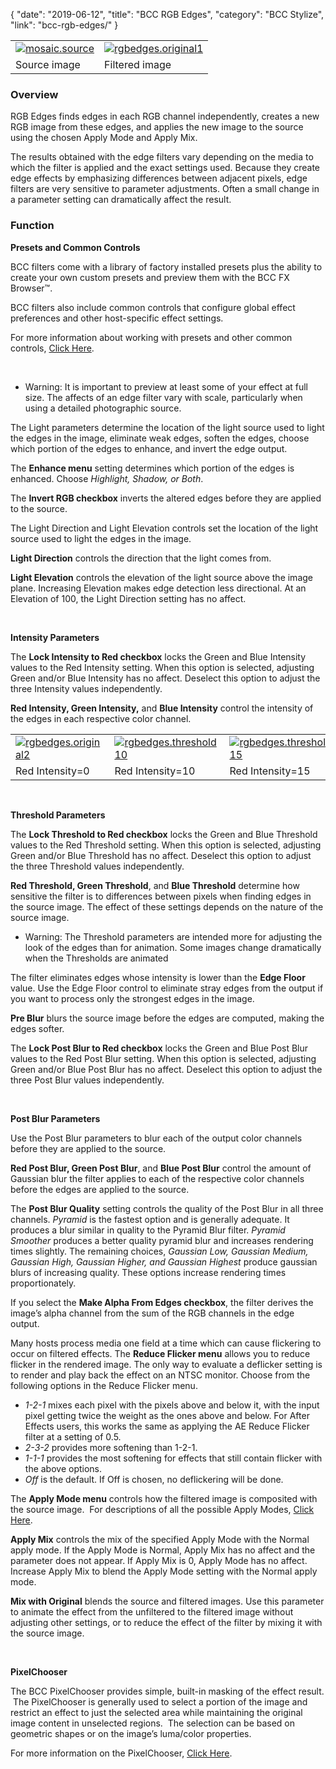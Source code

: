 {
"date": "2019-06-12",
"title": "BCC RGB Edges",
"category": "BCC Stylize",
"link": "bcc-rgb-edges/"
}

 

|  |  |
| --- | --- |
| [![mosaic.source](https://borisfx-com-res.cloudinary.com/image/upload//documentation/continuum/uploads/2013/06/mosaic.source.jpg)](https://borisfx-com-res.cloudinary.com/image/upload//documentation/continuum/uploads/2013/06/mosaic.source.jpg) | [![rgbedges.original1](https://borisfx-com-res.cloudinary.com/image/upload//documentation/continuum/uploads/2013/07/rgbedges.original1.jpg)](https://borisfx-com-res.cloudinary.com/image/upload//documentation/continuum/uploads/2013/07/rgbedges.original1.jpg) |
| Source image | Filtered image |


### Overview


RGB Edges finds edges in each RGB channel independently, creates a new RGB image from these edges, and applies the new image to the source using the chosen Apply Mode and Apply Mix.


The results obtained with the edge filters vary depending on the media to which the filter is applied and the exact settings used. Because they create edge effects by emphasizing differences between adjacent pixels, edge filters are very sensitive to parameter adjustments. Often a small change in a parameter setting can dramatically affect the result.


### Function


**Presets and Common Controls**


BCC filters come with a library of factory installed presets plus the ability to create your own custom presets and preview them with the BCC FX Browser™.


BCC filters also include common controls that configure global effect preferences and other host-specific effect settings.


For more information about working with presets and other common controls, [Click Here](/documentation/continuum/bcc-common-controls/).

 


* Warning: It is important to preview at least some of your effect at full size. The affects of an edge filter vary with scale, particularly when using a detailed photographic source.


The Light parameters determine the location of the light source used to light the edges in the image, eliminate weak edges, soften the edges, choose which portion of the edges to enhance, and invert the edge output.


The **Enhance menu** setting determines which portion of the edges is enhanced. Choose *Highlight, Shadow, or Both*.


The **Invert RGB checkbox** inverts the altered edges before they are applied to the source.


The Light Direction and Light Elevation controls set the location of the light source used to light the edges in the image.  




**Light Direction** controls the direction that the light comes from.


**Light Elevation** controls the elevation of the light source above the image plane. Increasing Elevation makes edge detection less directional. At an Elevation of 100, the Light Direction setting has no affect.


 


**Intensity Parameters**


The **Lock Intensity to Red checkbox** locks the Green and Blue Intensity values to the Red Intensity setting. When this option is selected, adjusting Green and/or Blue Intensity has no affect. Deselect this option to adjust the three Intensity values independently.


**Red Intensity, Green Intensity,** and **Blue Intensity** control the intensity of the edges in each respective color channel.




|  |  |  |
| --- | --- | --- |
| [![rgbedges.original2](https://borisfx-com-res.cloudinary.com/image/upload//documentation/continuum/uploads/2013/07/rgbedges.original2.jpg)](https://borisfx-com-res.cloudinary.com/image/upload//documentation/continuum/uploads/2013/07/rgbedges.original2.jpg) | [![rgbedges.threshold10](https://borisfx-com-res.cloudinary.com/image/upload//documentation/continuum/uploads/2013/07/rgbedges.threshold10.jpg)](https://borisfx-com-res.cloudinary.com/image/upload//documentation/continuum/uploads/2013/07/rgbedges.threshold10.jpg) | [![rgbedges.threshold15](https://borisfx-com-res.cloudinary.com/image/upload//documentation/continuum/uploads/2013/07/rgbedges.threshold15.jpg)](https://borisfx-com-res.cloudinary.com/image/upload//documentation/continuum/uploads/2013/07/rgbedges.threshold15.jpg) |
| Red Intensity=0 | Red Intensity=10 | Red Intensity=15 |


 


**Threshold Parameters**


The **Lock Threshold to Red checkbox** locks the Green and Blue Threshold values to the Red Threshold setting. When this option is selected, adjusting Green and/or Blue Threshold has no affect. Deselect this option to adjust the three Threshold values independently.


**Red Threshold, Green Threshold**, and **Blue Threshold** determine how sensitive the filter is to differences between pixels when finding edges in the source image. The effect of these settings depends on the nature of the source image.


* Warning: The Threshold parameters are intended more for adjusting the look of the edges than for animation. Some images change dramatically when the Thresholds are animated


The filter eliminates edges whose intensity is lower than the **Edge Floor** value. Use the Edge Floor control to eliminate stray edges from the output if you want to process only the strongest edges in the image.


**Pre Blur** blurs the source image before the edges are computed, making the edges softer.


The **Lock Post Blur to Red checkbox** locks the Green and Blue Post Blur values to the Red Post Blur setting. When this option is selected, adjusting Green and/or Blue Post Blur has no affect. Deselect this option to adjust the three Post Blur values independently.


 


**Post Blur Parameters**


Use the Post Blur parameters to blur each of the output color channels before they are applied to the source.


**Red Post Blur, Green Post Blur**, and **Blue Post Blur** control the amount of Gaussian blur the filter applies to each of the respective color channels before the edges are applied to the source.


The **Post Blur Quality** setting controls the quality of the Post Blur in all three channels. *Pyramid* is the fastest option and is generally adequate. It produces a blur similar in quality to the Pyramid Blur filter. *Pyramid Smoother* produces a better quality pyramid blur and increases rendering times slightly. The remaining choices, *Gaussian Low, Gaussian Medium, Gaussian High, Gaussian Higher, and Gaussian Highest* produce gaussian blurs of increasing quality. These options increase rendering times proportionately.


If you select the **Make Alpha From Edges checkbox**, the filter derives the image’s alpha channel from the sum of the RGB channels in the edge output.


Many hosts process media one field at a time which can cause flickering to occur on filtered effects. The **Reduce Flicker menu** allows you to reduce flicker in the rendered image. The only way to evaluate a deflicker setting is to render and play back the effect on an NTSC monitor. Choose from the following options in the Reduce Flicker menu.


* *1-2-1* mixes each pixel with the pixels above and below it, with the input pixel getting twice the weight as the ones above and below. For After Effects users, this works the same as applying the AE Reduce Flicker filter at a setting of 0.5.
* *2-3-2* provides more softening than 1-2-1.
* *1-1-1* provides the most softening for effects that still contain flicker with the above options.
* *Off* is the default. If Off is chosen, no deflickering will be done.


The **Apply Mode menu** controls how the filtered image is composited with the source image.  For descriptions of all the possible Apply Modes, [Click Here](/documentation/continuum/bcc-apply-modes/).

**Apply Mix** controls the mix of the specified Apply Mode with the Normal apply mode. If the Apply Mode is Normal, Apply Mix has no affect and the parameter does not appear. If Apply Mix is 0, Apply Mode has no affect. Increase Apply Mix to blend the Apply Mode setting with the Normal apply mode.


**Mix with Original** blends the source and filtered images. Use this parameter to animate the effect from the unfiltered to the filtered image without adjusting other settings, or to reduce the effect of the filter by mixing it with the source image.


 


**PixelChooser**


The BCC PixelChooser provides simple, built-in masking of the effect result.  The PixelChooser is generally used to select a portion of the image and restrict an effect to just the selected area while maintaining the original image content in unselected regions.  The selection can be based on geometric shapes or on the image’s luma/color properties.


For more information on the PixelChooser, [Click Here](/documentation/continuum/bcc-pixel-chooser/).

 